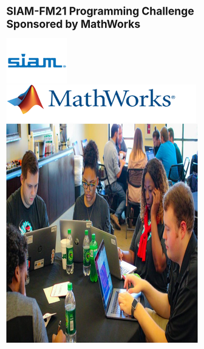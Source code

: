 # SIAM-FM21 Programming Challenge Sponsored by MathWorks


<p float="right">
  <img src="SIAM.png" width="160" height="120"/>
  <img src="MathWorks.png" width="500" height="100" /> 
  <img src="TeamPhoto.jpg" width="1024" height="575"/>
</p>


